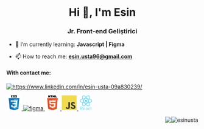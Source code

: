 <h1 align="center">Hi 👋, I'm Esin</h1>
<h3 align="center">Jr. Front-end Geliştirici</h3>

- 🌱 I’m currently learning: **Javascript | Figma**

- 📫 How to reach me: **esin.usta96@gmail.com**

<h4 align="left">With contact me:</h4>
<p align="left">
<a href="https ://linkedin.com/in/https://www.linkedin.com/in/esin-usta-09a830239/" target="blank">                                                                   <img align="center" src="https://raw.githubusercontent.com/rahuldkjain/github-profile-readme-generator/master/src/images/icons/Social/linked-in-alt.svg" width= "40" height="40" alt="https://www.linkedin.com/in/esin-usta-09a830239/" yükseklik="30" genişlik="40" /></a>
</p>


<p align="left"> <a href="https://www.w3schools.com/css/" target="_blank" rel="noreferrer"> <img src="https://raw.githubusercontent.com/devicons/devicon/master/icons/css3/css3-original-wordmark.svg" alt="css3" width="40" height="40"/> </a> 
<a href="https:// www.figma.com/" target="_blank" rel="noreferrer"> <img src="https://www.vectorlogo.zone/logos/figma/figma-icon.svg" alt="figma" width= "40" height="40"/> </a> 
<a href="https://www.w3.org/html/" target="_blank" rel="noreferrer"> <img src="https://raw.githubusercontent.com/devicons/devicon/master/icons/html5/html5-original-wordmark.svg" alt="html5" width="40" height="40"/> </a> 
<a href="https:// Developer.mozilla.org/en-US/docs/Web/JavaScript" target="_blank" rel="noreferrer">
 <img src="https://raw.githubusercontent.com/devicons/devicon/master/icons/javascript/javascript-original.svg" alt="javascript" width="40" height="40"/> </a> 
<a href="https://reactjs.org/" target="_blank" rel= "noreferrer"> <img src="https://raw.githubusercontent.com/devicons/devicon/master/icons/react/react-original-wordmark.svg" alt="react" width="40" height=" 40"/> </a> </p>

<p><img align="right" src="https://github-readme-stats.vercel.app/api/top-langs?username=esinusta&show_icons=true&theme=tokyonight&locale=en&layout=compact" alt="esinusta" /></p>

<p> <img align="right" src="https://github-readme-stats.vercel.app/api?username=esinusta&show_icons=true&theme=tokyonight&locale=en" alt=" " /></p>
